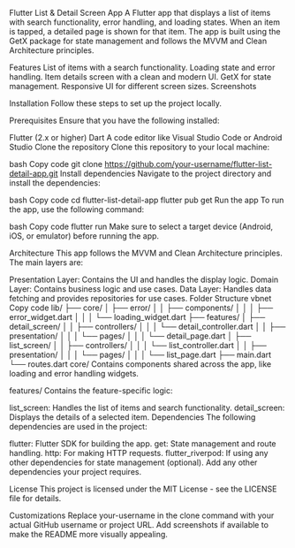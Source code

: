 Flutter List & Detail Screen App
A Flutter app that displays a list of items with search functionality, error handling, and loading states. When an item is tapped, a detailed page is shown for that item. The app is built using the GetX package for state management and follows the MVVM and Clean Architecture principles.

Features
List of items with a search functionality.
Loading state and error handling.
Item details screen with a clean and modern UI.
GetX for state management.
Responsive UI for different screen sizes.
Screenshots
<!-- Add screenshots of the app if available -->
Installation
Follow these steps to set up the project locally.

Prerequisites
Ensure that you have the following installed:

Flutter (2.x or higher)
Dart
A code editor like Visual Studio Code or Android Studio
Clone the repository
Clone this repository to your local machine:

bash
Copy code
git clone https://github.com/your-username/flutter-list-detail-app.git
Install dependencies
Navigate to the project directory and install the dependencies:

bash
Copy code
cd flutter-list-detail-app
flutter pub get
Run the app
To run the app, use the following command:

bash
Copy code
flutter run
Make sure to select a target device (Android, iOS, or emulator) before running the app.

Architecture
This app follows the MVVM and Clean Architecture principles. The main layers are:

Presentation Layer: Contains the UI and handles the display logic.
Domain Layer: Contains business logic and use cases.
Data Layer: Handles data fetching and provides repositories for use cases.
Folder Structure
vbnet
Copy code
lib/
├── core/
│   ├── error/
│   │   ├── components/
│   │   │   ├── error_widget.dart
│   │   │   └── loading_widget.dart
├── features/
│   ├── detail_screen/
│   │   ├── controllers/
│   │   │   └── detail_controller.dart
│   │   ├── presentation/
│   │   │   └── pages/
│   │   │       └── detail_page.dart
│   ├── list_screen/
│   │   ├── controllers/
│   │   │   └── list_controller.dart
│   │   ├── presentation/
│   │   │   └── pages/
│   │   │       └── list_page.dart
├── main.dart
└── routes.dart
core/
Contains components shared across the app, like loading and error handling widgets.

features/
Contains the feature-specific logic:

list_screen: Handles the list of items and search functionality.
detail_screen: Displays the details of a selected item.
Dependencies
The following dependencies are used in the project:

flutter: Flutter SDK for building the app.
get: State management and route handling.
http: For making HTTP requests.
flutter_riverpod: If using any other dependencies for state management (optional).
Add any other dependencies your project requires.

License
This project is licensed under the MIT License - see the LICENSE file for details.

Customizations
Replace your-username in the clone command with your actual GitHub username or project URL.
Add screenshots if available to make the README more visually appealing.